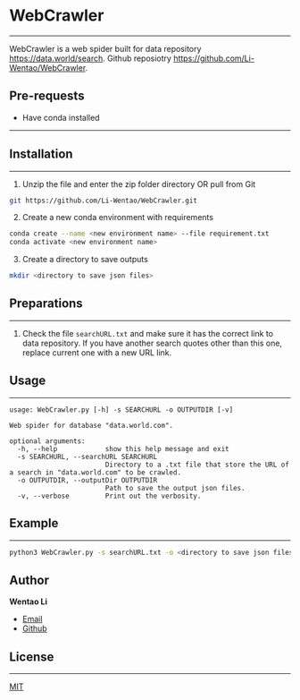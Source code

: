 # WebCrawler
-------------
WebCrawler is a web spider built for data repository https://data.world/search.
Github reposiotry https://github.com/Li-Wentao/WebCrawler.

## Pre-requests
* Have conda installed
-----------------------

## Installation
----------------
1. Unzip the file and enter the zip folder directory OR pull from Git
```bash
git https://github.com/Li-Wentao/WebCrawler.git
```
2. Create a new conda environment with requirements
```bash
conda create --name <new environment name> --file requirement.txt
conda activate <new environment name>
```
3. Create a directory to save outputs
```bash
mkdir <directory to save json files>
```

## Preparations
----------------
1. Check the file `searchURL.txt` and make sure it has the correct link to data repository. If you have another search quotes other than this one, replace current one with a new URL link.


## Usage
-----------
```
usage: WebCrawler.py [-h] -s SEARCHURL -o OUTPUTDIR [-v]

Web spider for database "data.world.com".

optional arguments:
  -h, --help            show this help message and exit
  -s SEARCHURL, --searchURL SEARCHURL
                        Directory to a .txt file that store the URL of a search in "data.world.com" to be crawled.
  -o OUTPUTDIR, --outputDir OUTPUTDIR
                        Path to save the output json files.
  -v, --verbose         Print out the verbosity.
```

## Example
-------------
```bash
python3 WebCrawler.py -s searchURL.txt -o <directory to save json files>
```

## Author
**Wentao Li**

- [Email](mailto:wentao.li@uth.tmc.edu)
- [Github](https://github.com/Li-Wentao)

## License
-----------
[MIT](https://choosealicense.com/licenses/mit/)